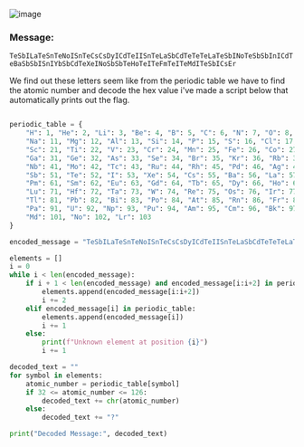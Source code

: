 ![image](https://github.com/x03ee/USC-CTF-2024/blob/main/crypto/decipherium/solve/chall.png)
### Message:
`TeSbILaTeSnTeNoISnTeCsCsDyICdTeIISnTeLaSbCdTeTeTeLaTeSbINoTeSbSbInICdTeBaSbSbISnIYbSbCdTeXeINoSbSbTeHoTeITeFmTeITeMdITeSbICsEr`

We find out these letters seem like from the periodic table we have to find the atomic number and decode the hex value i've made a script below that automatically prints out the flag.

```py

periodic_table = {
    "H": 1, "He": 2, "Li": 3, "Be": 4, "B": 5, "C": 6, "N": 7, "O": 8, "F": 9, "Ne": 10,
    "Na": 11, "Mg": 12, "Al": 13, "Si": 14, "P": 15, "S": 16, "Cl": 17, "Ar": 18, "K": 19, "Ca": 20,
    "Sc": 21, "Ti": 22, "V": 23, "Cr": 24, "Mn": 25, "Fe": 26, "Co": 27, "Ni": 28, "Cu": 29, "Zn": 30,
    "Ga": 31, "Ge": 32, "As": 33, "Se": 34, "Br": 35, "Kr": 36, "Rb": 37, "Sr": 38, "Y": 39, "Zr": 40,
    "Nb": 41, "Mo": 42, "Tc": 43, "Ru": 44, "Rh": 45, "Pd": 46, "Ag": 47, "Cd": 48, "In": 49, "Sn": 50,
    "Sb": 51, "Te": 52, "I": 53, "Xe": 54, "Cs": 55, "Ba": 56, "La": 57, "Ce": 58, "Pr": 59, "Nd": 60,
    "Pm": 61, "Sm": 62, "Eu": 63, "Gd": 64, "Tb": 65, "Dy": 66, "Ho": 67, "Er": 68, "Tm": 69, "Yb": 70,
    "Lu": 71, "Hf": 72, "Ta": 73, "W": 74, "Re": 75, "Os": 76, "Ir": 77, "Pt": 78, "Au": 79, "Hg": 80,
    "Tl": 81, "Pb": 82, "Bi": 83, "Po": 84, "At": 85, "Rn": 86, "Fr": 87, "Ra": 88, "Ac": 89, "Th": 90,
    "Pa": 91, "U": 92, "Np": 93, "Pu": 94, "Am": 95, "Cm": 96, "Bk": 97, "Cf": 98, "Es": 99, "Fm": 100,
    "Md": 101, "No": 102, "Lr": 103
}

encoded_message = "TeSbILaTeSnTeNoISnTeCsCsDyICdTeIISnTeLaSbCdTeTeTeLaTeSbINoTeSbSbInICdTeBaSbSbISnIYbSbCdTeXeINoSbSbTeHoTeITeFmTeITeMdITeSbICsEr"

elements = []
i = 0
while i < len(encoded_message):
    if i + 1 < len(encoded_message) and encoded_message[i:i+2] in periodic_table:
        elements.append(encoded_message[i:i+2])
        i += 2
    elif encoded_message[i] in periodic_table:
        elements.append(encoded_message[i])
        i += 1
    else:
        print(f"Unknown element at position {i}")
        i += 1  

decoded_text = ""
for symbol in elements:
    atomic_number = periodic_table[symbol]
    if 32 <= atomic_number <= 126:
        decoded_text += chr(atomic_number)
    else:
        decoded_text += "?"

print("Decoded Message:", decoded_text)
```
